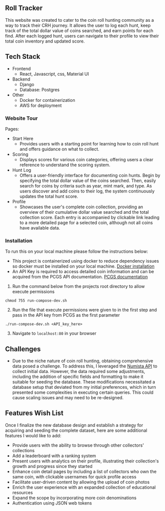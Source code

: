 ## Roll Tracker

This website was created to cater to the coin roll hunting community as a way to track their CRH journey. It allows the user to log each hunt, keep track of the total dollar value of coins searched, and earn points for each find.  After each logged hunt, users can navigate to their profile to view their total coin inventory and updated score.

## Tech Stack
- Frontend
	- React, Javascript, css, Material UI
- Backend
	- Django
	- Database: Postgres
- Other
	- Docker for containerization
	- AWS for deployment
### Website Tour
Pages:
- Start Here
	- Provides users with a starting point for learning how to coin roll hunt and offers guidance on what to collect.
- Scoring 
	- Displays scores for various coin categories, offering users a clear reference to understand the scoring system.
- Hunt Log
	- Offers a user-friendly interface for documenting coin hunts. Begin by specifying the total dollar value of the coins searched. Then, easily search for coins by criteria such as year, mint mark, and type. As users discover and add coins to their log, the system continuously updates the total hunt score.
- Profile
	- Showcases the user's complete coin collection, providing an overview of their cumulative dollar value searched and the total collection score. Each entry is accompanied by clickable link leading to a more detailed page for a selected coin, although not all coins have available data. 

### Installation
To run this on your local machine please follow the instructions below:

- This project is containerized using docker to reduce dependency issues so docker must be installed on your local machine. [Docker installation](https://www.docker.com/get-started/)
- An API Key is required to access detailed coin information and can be acquired from the PCGS API documentation. [PCGS documentation](https://www.pcgs.com/publicapi/documentation)

1. Run the command below from the projects root directory to allow execute permissions

```
chmod 755 run-compose-dev.sh
```

2. Run the file that execute permissions were given to in the first step and pass in the API key from PCGS as the first parameter

```
./run-compose-dev.sh <API_key_here>
```

3. Navigate to `localhost:80` in your browser


## Challenges

- Due to the niche nature of coin roll hunting, obtaining comprehensive data posed a challenge. To address this, I leveraged the [Numista API](https://en.numista.com/api/doc/index.php) to collect initial data. However, the data required some adjustments, including the addition of specific fields and formatting to make it suitable for seeding the database. These modifications necessitated a database setup that deviated from my initial preferences, which in turn presented some complexities in executing certain queries. This could cause scaling issues and may need to be re-designed.

## Features Wish List 

Once I finalize the new database design and establish a strategy for acquiring and seeding the complete dataset, here are some additional features I would like to add:

- Provide users with the ability to browse through other collectors' collections
- Add a leaderboard with a ranking system
- Present users with analytics on their profile, illustrating their collection's growth and progress since they started
- Enhance coin detail pages by including a list of collectors who own the same coin, with clickable usernames for quick profile access
- Facilitate user-driven content by allowing the upload of coin photos
- Enrich the user experience with an expanded collection of educational resources
- Expand the scope by incorporating more coin denominations
- Authentication using JSON web tokens
